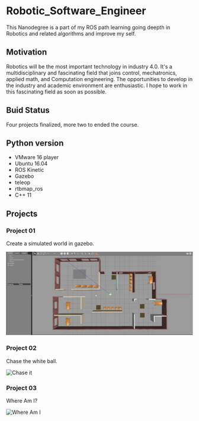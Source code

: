 # Robotic_Software_Engineer

This Nanodegree is a part of my ROS path learning going deepth in Robotics and related algorithms and improve my self.

## Motivation

Robotics will be the most important technology in industry 4.0. It's a multidisciplinary and fascinating field that joins control, mechatronics, applied math, and Computation engineering. The opportunities to develop in the industry and academic environment are enthusiastic. I hope to work in this fascinating field as soon as possible.


## Buid Status

Four projects finalized, more two to ended the course.

## Python version

- VMware 16 player 
- Ubuntu 16.04
- ROS Kinetic
- Gazebo
- teleop
- rtbmap_ros
- C++ 11

## Projects

### Project 01

Create a simulated world in gazebo.

![My Office](https://github.com/ricardpaschoeto/Robotic_Software_Engineer/blob/main/Project_01/myOffice.png)

### Project 02

Chase the white ball.

![Chase it](https://github.com/ricardpaschoeto/Robotic_Software_Engineer/blob/main/Project_02/Project_02.gif)

### Project 03

Where Am I?

![Where Am I](https://github.com/ricardpaschoeto/Robotic_Software_Engineer/blob/main/Project_03/Project_03.gif)
